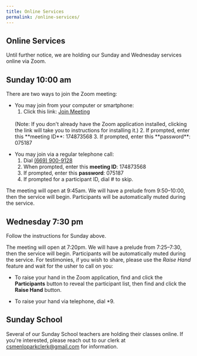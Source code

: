 ```yaml
---
title: Online Services
permalink: /online-services/
---
```


<div class="content-and-sidebar">

<section markdown="1">

# Online Services

Until further notice, we are holding our Sunday and Wednesday services online
via Zoom.

## Sunday <time datetime="10:00">10:00 am</time>

There are two ways to join the Zoom meeting:

* You may join from your computer or smartphone:
  1. Click this link:
    <a class="button" href="https://us02web.zoom.us/j/174873568?pwd=eXh1emxnTFptYVBsZmFxTUxBMmk0UT09" rel="external" target="_blank">Join Meeting</a>
    <br>
    (Note: If you don't already have the Zoom application installed, clicking the
    link will take you to instructions for installing it.)
  2. If prompted, enter this **meeting ID**: <span class="meeting-id"><span>174</span><span>873</span>568</span>
  3. If prompted, enter this **password**: <span class="meeting-password"><span>075</span>187</span>

<!---->
* You may join via a regular telephone call:
  1. Dial <a class="blue" href="tel:+16699009128">(669) 900-9128</a>
  2. When prompted, enter this **meeting ID**: <span class="meeting-id"><span>174</span><span>873</span>568</span>
  3. If prompted, enter this **password**: <span class="meeting-password"><span>075</span>187</span>
  4. If prompted for a participant ID, dial <span class="phone-keypresses">#</span> to skip.

The meeting will open at 9:45am. We will have a prelude from 9:50–10:00, then
the service will begin.  Participants will be automatically muted during the
service.


## Wednesday <time datetime="19:30">7:30 pm</time>

Follow the instructions for Sunday above.

The meeting will open at 7:20pm.  We will have a prelude from 7:25–7:30, then
the service will begin.  Participants will be automatically muted during the
service. For testimonies, if you wish to share, please use the *Raise Hand*
feature and wait for the usher to call on you:

* To raise your hand in the Zoom application, find and click the **Participants** button to reveal the
  participant list, then find and click the **Raise Hand** button.

* To raise your hand via telephone, dial <span class="phone-keypresses">*9</span>.


## Sunday School

Several of our Sunday School teachers are holding their classes online. If
you're interested, please reach out to our clerk at
<a href="mailto:csmenloparkclerk@gmail.com">csmenloparkclerk@gmail.com</a> for
information.

</section>

<aside class="right">
<script src="https://www.christianscience.com/includes/widgets/prayer-response-page-3.js" type="text/javascript"></script>
</aside>

</div>
